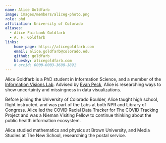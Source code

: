```yaml
---
name: Alice Goldfarb
image: images/members/aliceg-photo.png
role: phd
affiliation: University of Colorado
aliases:
  - Alice Fairbank Goldfarb
  - A. F. Goldfarb
links:
	home-page: https://alicegoldfarb.com
	email: alice.goldfarb@colorado.edu
	github: goldfarb
	bluesky: alicegoldfarb.com
	# orcid: 0000-0003-3608-3891
---
```


Alice Goldfarb is a PhD student in Information Science, and a member of the [Information Visions Lab](https://infovisions.github.io/). Advised by [Evan Peck](https://infovisions.github.io/members/evan-peck.html), Alice is researching ways to show uncertainty and missingness in data visualizations.

Before joining the University of Colorado Boulder, Alice taught high school, flight instructed, and was part of the Labs at both NPR and Library of Congress. Alice led the COVID Racial Data Tracker for The COVID Tracking Project and was a Nieman Visiting Fellow to continue thinking about the public health information ecosystem.

Alice studied mathematics and physics at Brown University, and Media Studies at The New School, researching the postal service.
